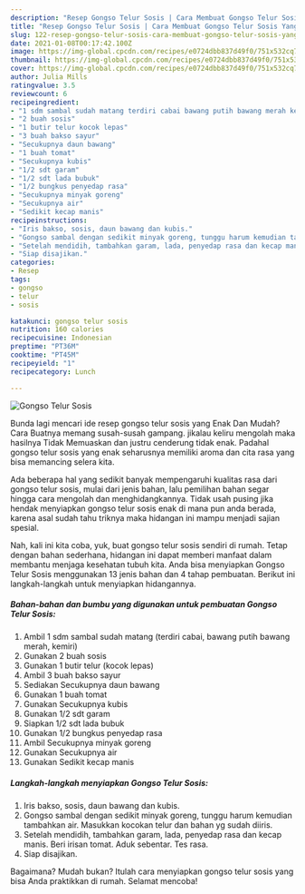 ```yaml
---
description: "Resep Gongso Telur Sosis | Cara Membuat Gongso Telur Sosis Yang Bisa Manjain Lidah"
title: "Resep Gongso Telur Sosis | Cara Membuat Gongso Telur Sosis Yang Bisa Manjain Lidah"
slug: 122-resep-gongso-telur-sosis-cara-membuat-gongso-telur-sosis-yang-bisa-manjain-lidah
date: 2021-01-08T00:17:42.100Z
image: https://img-global.cpcdn.com/recipes/e0724dbb837d49f0/751x532cq70/gongso-telur-sosis-foto-resep-utama.jpg
thumbnail: https://img-global.cpcdn.com/recipes/e0724dbb837d49f0/751x532cq70/gongso-telur-sosis-foto-resep-utama.jpg
cover: https://img-global.cpcdn.com/recipes/e0724dbb837d49f0/751x532cq70/gongso-telur-sosis-foto-resep-utama.jpg
author: Julia Mills
ratingvalue: 3.5
reviewcount: 6
recipeingredient:
- "1 sdm sambal sudah matang terdiri cabai bawang putih bawang merah kemiri"
- "2 buah sosis"
- "1 butir telur kocok lepas"
- "3 buah bakso sayur"
- "Secukupnya daun bawang"
- "1 buah tomat"
- "Secukupnya kubis"
- "1/2 sdt garam"
- "1/2 sdt lada bubuk"
- "1/2 bungkus penyedap rasa"
- "Secukupnya minyak goreng"
- "Secukupnya air"
- "Sedikit kecap manis"
recipeinstructions:
- "Iris bakso, sosis, daun bawang dan kubis."
- "Gongso sambal dengan sedikit minyak goreng, tunggu harum kemudian tambahkan air. Masukkan kocokan telur dan bahan yg sudah diiris."
- "Setelah mendidih, tambahkan garam, lada, penyedap rasa dan kecap manis. Beri irisan tomat. Aduk sebentar. Tes rasa."
- "Siap disajikan."
categories:
- Resep
tags:
- gongso
- telur
- sosis

katakunci: gongso telur sosis 
nutrition: 160 calories
recipecuisine: Indonesian
preptime: "PT36M"
cooktime: "PT45M"
recipeyield: "1"
recipecategory: Lunch

---
```



![Gongso Telur Sosis](https://img-global.cpcdn.com/recipes/e0724dbb837d49f0/751x532cq70/gongso-telur-sosis-foto-resep-utama.jpg)

Bunda lagi mencari ide resep gongso telur sosis yang Enak Dan Mudah? Cara Buatnya memang susah-susah gampang. jikalau keliru mengolah maka hasilnya Tidak Memuaskan dan justru cenderung tidak enak. Padahal gongso telur sosis yang enak seharusnya memiliki aroma dan cita rasa yang bisa memancing selera kita.



Ada beberapa hal yang sedikit banyak mempengaruhi kualitas rasa dari gongso telur sosis, mulai dari jenis bahan, lalu pemilihan bahan segar hingga cara mengolah dan menghidangkannya. Tidak usah pusing jika hendak menyiapkan gongso telur sosis enak di mana pun anda berada, karena asal sudah tahu triknya maka hidangan ini mampu menjadi sajian spesial.


Nah, kali ini kita coba, yuk, buat gongso telur sosis sendiri di rumah. Tetap dengan bahan sederhana, hidangan ini dapat memberi manfaat dalam membantu menjaga kesehatan tubuh kita. Anda bisa menyiapkan Gongso Telur Sosis menggunakan 13 jenis bahan dan 4 tahap pembuatan. Berikut ini langkah-langkah untuk menyiapkan hidangannya.

<!--inarticleads1-->

##### Bahan-bahan dan bumbu yang digunakan untuk pembuatan Gongso Telur Sosis:

1. Ambil 1 sdm sambal sudah matang (terdiri cabai, bawang putih bawang merah, kemiri)
1. Gunakan 2 buah sosis
1. Gunakan 1 butir telur (kocok lepas)
1. Ambil 3 buah bakso sayur
1. Sediakan Secukupnya daun bawang
1. Gunakan 1 buah tomat
1. Gunakan Secukupnya kubis
1. Gunakan 1/2 sdt garam
1. Siapkan 1/2 sdt lada bubuk
1. Gunakan 1/2 bungkus penyedap rasa
1. Ambil Secukupnya minyak goreng
1. Gunakan Secukupnya air
1. Gunakan Sedikit kecap manis




<!--inarticleads2-->

##### Langkah-langkah menyiapkan Gongso Telur Sosis:

1. Iris bakso, sosis, daun bawang dan kubis.
1. Gongso sambal dengan sedikit minyak goreng, tunggu harum kemudian tambahkan air. Masukkan kocokan telur dan bahan yg sudah diiris.
1. Setelah mendidih, tambahkan garam, lada, penyedap rasa dan kecap manis. Beri irisan tomat. Aduk sebentar. Tes rasa.
1. Siap disajikan.




Bagaimana? Mudah bukan? Itulah cara menyiapkan gongso telur sosis yang bisa Anda praktikkan di rumah. Selamat mencoba!
